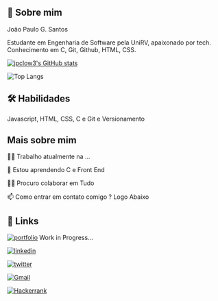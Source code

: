 
## 🚀 Sobre mim
João Paulo G. Santos

Estudante em Engenharia de Software pela UniRV, apaixonado por tech. Conhecimento em C, Git, Github, HTML, CSS.



[![jpclow3's GitHub stats](https://github-readme-stats.vercel.app/api?username=jpclow3&show_icons=true&theme=transparent)](https://github.com/jpclow3/github-readme-stats)

![Top Langs](https://github-readme-stats-git-masterrstaa-rickstaa.vercel.app/api/top-langs/?username=JPClow3&layout=compact&bg_color=000&border_color=30A3DC&title_color=E94D5F&text_color=FFF)
## 🛠 Habilidades
Javascript, HTML, CSS, C e Git e Versionamento


## Mais sobre mim
👩‍💻 Trabalho atualmente na ...

🧠 Estou aprendendo C e Front End

👯‍♀️ Procuro colaborar em Tudo

📫 Como entrar em contato comigo ? Logo Abaixo
## 🔗 Links
[![portfolio](https://img.shields.io/badge/my_portfolio-000?style=for-the-badge&logo=ko-fi&logoColor=white)]() Work in Progress...

[![linkedin](https://img.shields.io/badge/linkedin-0A66C2?style=for-the-badge&logo=linkedin&logoColor=white)](https://www.linkedin.com/in/joaopaulosantosgo/)

[![twitter](https://img.shields.io/badge/twitter-1DA1F2?style=for-the-badge&logo=twitter&logoColor=white)](https://twitter.com/JP_Clow3)

[![Gmail](https://img.shields.io/badge/Gmail-333333?style=for-the-badge&logo=gmail&logoColor=red)](mailto:joaopaulo.grv4@gmial.com)

[![Hackerrank](https://img.shields.io/badge/-Hackerrank-2EC866?style=for-the-badge&logo=HackerRank&logoColor=white)](https://www.hackerrank.com/profile/joaopaulo_grv4)

